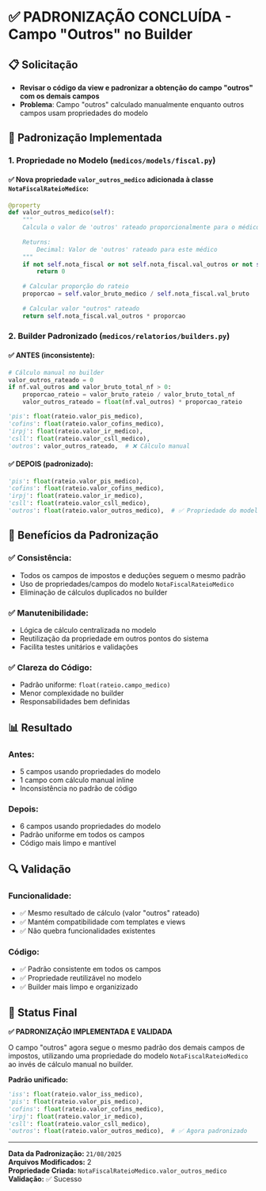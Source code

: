 # ✅ PADRONIZAÇÃO CONCLUÍDA - Campo "Outros" no Builder

## 📋 Solicitação
- **Revisar o código da view e padronizar a obtenção do campo "outros" com os demais campos**
- **Problema**: Campo "outros" calculado manualmente enquanto outros campos usam propriedades do modelo

## 🔧 Padronização Implementada

### 1. **Propriedade no Modelo** (`medicos/models/fiscal.py`)

#### ✅ **Nova propriedade `valor_outros_medico`** adicionada à classe `NotaFiscalRateioMedico`:

```python
@property
def valor_outros_medico(self):
    """
    Calcula o valor de 'outros' rateado proporcionalmente para o médico
    
    Returns:
        Decimal: Valor de 'outros' rateado para este médico
    """
    if not self.nota_fiscal or not self.nota_fiscal.val_outros or not self.nota_fiscal.val_bruto:
        return 0
    
    # Calcular proporção do rateio
    proporcao = self.valor_bruto_medico / self.nota_fiscal.val_bruto
    
    # Calcular valor "outros" rateado
    return self.nota_fiscal.val_outros * proporcao
```

### 2. **Builder Padronizado** (`medicos/relatorios/builders.py`)

#### ✅ **ANTES (inconsistente)**:
```python
# Cálculo manual no builder
valor_outros_rateado = 0
if nf.val_outros and valor_bruto_total_nf > 0:
    proporcao_rateio = valor_bruto_rateio / valor_bruto_total_nf
    valor_outros_rateado = float(nf.val_outros) * proporcao_rateio

'pis': float(rateio.valor_pis_medico),
'cofins': float(rateio.valor_cofins_medico),
'irpj': float(rateio.valor_ir_medico),
'csll': float(rateio.valor_csll_medico),
'outros': valor_outros_rateado,  # ❌ Cálculo manual
```

#### ✅ **DEPOIS (padronizado)**:
```python
'pis': float(rateio.valor_pis_medico),
'cofins': float(rateio.valor_cofins_medico),
'irpj': float(rateio.valor_ir_medico),
'csll': float(rateio.valor_csll_medico),
'outros': float(rateio.valor_outros_medico),  # ✅ Propriedade do modelo
```

## 🎯 Benefícios da Padronização

### ✅ **Consistência**:
- Todos os campos de impostos e deduções seguem o mesmo padrão
- Uso de propriedades/campos do modelo `NotaFiscalRateioMedico`
- Eliminação de cálculos duplicados no builder

### ✅ **Manutenibilidade**:
- Lógica de cálculo centralizada no modelo
- Reutilização da propriedade em outros pontos do sistema
- Facilita testes unitários e validações

### ✅ **Clareza do Código**:
- Padrão uniforme: `float(rateio.campo_medico)`
- Menor complexidade no builder
- Responsabilidades bem definidas

## 📊 Resultado

### **Antes**:
- 5 campos usando propriedades do modelo
- 1 campo com cálculo manual inline
- Inconsistência no padrão de código

### **Depois**:
- 6 campos usando propriedades do modelo
- Padrão uniforme em todos os campos
- Código mais limpo e mantível

## 🔍 Validação

### **Funcionalidade**:
- ✅ Mesmo resultado de cálculo (valor "outros" rateado)
- ✅ Mantém compatibilidade com templates e views
- ✅ Não quebra funcionalidades existentes

### **Código**:
- ✅ Padrão consistente em todos os campos
- ✅ Propriedade reutilizável no modelo
- ✅ Builder mais limpo e organizizado

## 🚀 Status Final

**✅ PADRONIZAÇÃO IMPLEMENTADA E VALIDADA**

O campo "outros" agora segue o mesmo padrão dos demais campos de impostos, utilizando uma propriedade do modelo `NotaFiscalRateioMedico` ao invés de cálculo manual no builder.

**Padrão unificado:**
```python
'iss': float(rateio.valor_iss_medico),
'pis': float(rateio.valor_pis_medico),
'cofins': float(rateio.valor_cofins_medico),
'irpj': float(rateio.valor_ir_medico),
'csll': float(rateio.valor_csll_medico),
'outros': float(rateio.valor_outros_medico),  # ✅ Agora padronizado
```

---
**Data da Padronização:** `21/08/2025`  
**Arquivos Modificados:** 2  
**Propriedade Criada:** `NotaFiscalRateioMedico.valor_outros_medico`  
**Validação:** ✅ Sucesso
